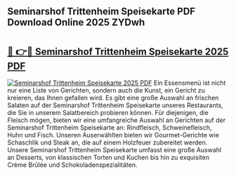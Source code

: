 ## Seminarshof Trittenheim Speisekarte PDF Download Online 2025 ZYDwh

# <h2><a href="http://gc8rf7.nevu.top/?p=Seminarshof+Trittenheim+Speisekarte">🔗 👉🔴 Seminarshof Trittenheim Speisekarte 2025 PDF</a></h2>

[![Seminarshof Trittenheim Speisekarte 2025 PDF](https://i.imgur.com/dBaPXMq.png)](http://gc8rf7.nevu.top/?p=Seminarshof+Trittenheim+Speisekarte)
Ein Essensmenü ist nicht nur eine Liste von Gerichten, sondern auch die Kunst, ein Gericht zu kreieren, das Ihnen gefallen wird. Es gibt eine große Auswahl an frischen Salaten auf der Seminarshof Trittenheim Speisekarte unseres Restaurants, die Sie in unserem Salatbereich probieren können. Für diejenigen, die Fleisch mögen, bieten wir eine umfangreiche Auswahl an Gerichten auf der Seminarshof Trittenheim Speisekarte an: Rindfleisch, Schweinefleisch, Huhn und Fisch. Unseren Auserwählten bieten wir Gourmet-Gerichte wie Schaschlik und Steak an, die auf einem Holzfeuer zubereitet werden. Unsere Seminarshof Trittenheim Speisekarte umfasst eine große Auswahl an Desserts, von klassischen Torten und Kuchen bis hin zu exquisiten Crème Brûlée und Schokoladenspezialitäten.
